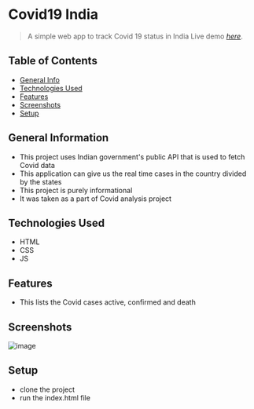 # Covid19 India
> A simple web app to track Covid 19 status in India
> Live demo [_here_](https://www.example.com). 

## Table of Contents
* [General Info](#general-information)
* [Technologies Used](#technologies-used)
* [Features](#features)
* [Screenshots](#screenshots)
* [Setup](#setup)



## General Information
- This project uses Indian government's public API that is used to fetch Covid data
- This application can give us the real time cases in the country divided by the states
- This project is purely informational
- It was taken as a part of Covid analysis project

## Technologies Used
- HTML
- CSS
- JS


## Features
- This lists the Covid cases active, confirmed and death


## Screenshots
![image](https://user-images.githubusercontent.com/81974121/147330242-7e2c9304-9f54-4d26-80ae-bc3a07ae14b7.png)


## Setup
- clone the project
- run the index.html file
